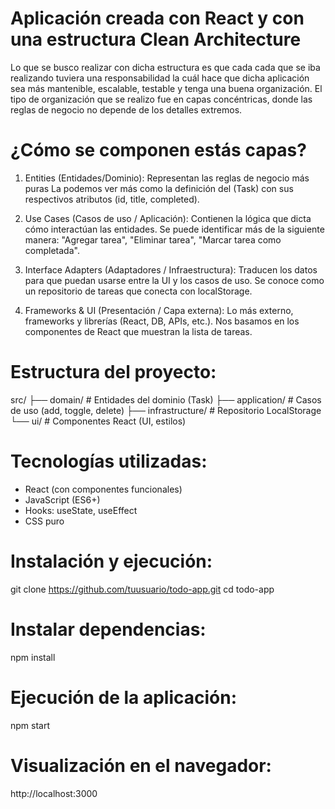 # Aplicación creada con React y con una estructura Clean Architecture 
Lo que se busco realizar con dicha estructura es que cada cada que se iba realizando tuviera una responsabilidad 
la cuál hace que dicha aplicación sea más mantenible, escalable, testable y tenga una buena organización. 
El tipo de organización que se realizo fue en capas concéntricas, donde las reglas de negocio no depende de los detalles extremos. 

# ¿Cómo se componen estás capas?
1. Entities (Entidades/Dominio): Representan las reglas de negocio más puras
La podemos ver más como la definición del (Task) con sus respectivos atributos (id, title, completed).

2. Use Cases (Casos de uso / Aplicación): Contienen la lógica que dicta cómo interactúan las entidades.
Se puede identificar más de la siguiente manera: "Agregar tarea", "Eliminar tarea", "Marcar tarea como completada".

3. Interface Adapters (Adaptadores / Infraestructura): Traducen los datos para que puedan usarse entre la UI y los casos de uso.
Se conoce como un repositorio de tareas que conecta con localStorage.

4. Frameworks & UI (Presentación / Capa externa): Lo más externo, frameworks y librerías (React, DB, APIs, etc.).
Nos basamos en los componentes de React que muestran la lista de tareas.

# Estructura del proyecto: 

src/
├── domain/               # Entidades del dominio (Task)
├── application/          # Casos de uso (add, toggle, delete)
├── infrastructure/       # Repositorio LocalStorage
└── ui/                   # Componentes React (UI, estilos)

# Tecnologías utilizadas: 

* React (con componentes funcionales)
* JavaScript (ES6+)
* Hooks: useState, useEffect
* CSS puro

# Instalación y ejecución: 

git clone https://github.com/tuusuario/todo-app.git
cd todo-app

# Instalar dependencias: 
npm install

# Ejecución de la aplicación: 
npm start

# Visualización en el navegador: 
http://localhost:3000
